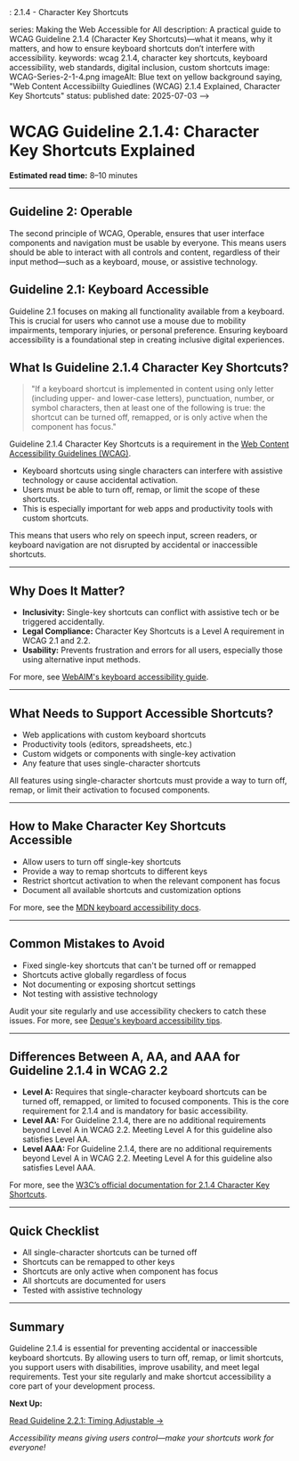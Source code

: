 <!--
title: 2.1.4 - Character Key Shortcuts
series: Making the Web Accessible for All
description: A practical guide to WCAG Guideline 2.1.4 (Character Key Shortcuts)—what it means, why it matters, and how to ensure keyboard shortcuts don't interfere with accessibility.
keywords: wcag 2.1.4, character key shortcuts, keyboard accessibility, web standards, digital inclusion, custom shortcuts
image: WCAG-Series-2-1-4.png
imageAlt: Blue text on yellow background saying, "Web Content Accessibiilty Guiedlines (WCAG) 2.1.4 Explained, Character Key Shortcuts"
status: published
date: 2025-07-03
excerpt: This guideline ensures keyboard shortcuts can be turned off, remapped, or only activated when a specific element has focus.
-->: 2.1.4 - Character Key Shortcuts
series: Making the Web Accessible for All
description: A practical guide to WCAG Guideline 2.1.4 (Character Key Shortcuts)—what it means, why it matters, and how to ensure keyboard shortcuts don’t interfere with accessibility.
keywords: wcag 2.1.4, character key shortcuts, keyboard accessibility, web standards, digital inclusion, custom shortcuts
image: WCAG-Series-2-1-4.png
imageAlt: Blue text on yellow background saying, "Web Content Accessibiilty Guiedlines (WCAG) 2.1.4 Explained, Character Key Shortcuts"
status: published
date: 2025-07-03
-->

# **WCAG Guideline 2.1.4: Character Key Shortcuts Explained**

**Estimated read time:** 8–10 minutes

---

## **Guideline 2: Operable**

The second principle of WCAG, Operable, ensures that user interface components and navigation must be usable by everyone. This means users should be able to interact with all controls and content, regardless of their input method—such as a keyboard, mouse, or assistive technology.

## **Guideline 2.1: Keyboard Accessible**

Guideline 2.1 focuses on making all functionality available from a keyboard. This is crucial for users who cannot use a mouse due to mobility impairments, temporary injuries, or personal preference. Ensuring keyboard accessibility is a foundational step in creating inclusive digital experiences.

## **What Is Guideline 2.1.4 Character Key Shortcuts?**

<!-- [Illustration: Keyboard with highlighted shortcut keys and a user activating a shortcut] -->

> "If a keyboard shortcut is implemented in content using only letter (including upper- and lower-case letters), punctuation, number, or symbol characters, then at least one of the following is true: the shortcut can be turned off, remapped, or is only active when the component has focus."

Guideline 2.1.4 Character Key Shortcuts is a requirement in the [Web Content Accessibility Guidelines (WCAG)](https://www.w3.org/WAI/WCAG22/quickref/#character-key-shortcuts).

- Keyboard shortcuts using single characters can interfere with assistive technology or cause accidental activation.
- Users must be able to turn off, remap, or limit the scope of these shortcuts.
- This is especially important for web apps and productivity tools with custom shortcuts.

This means that users who rely on speech input, screen readers, or keyboard navigation are not disrupted by accidental or inaccessible shortcuts.

---

## **Why Does It Matter?**

<!-- [Infographic: Keyboard shortcut keys, user with assistive tech, and a settings icon] -->

- **Inclusivity:** Single-key shortcuts can conflict with assistive tech or be triggered accidentally.
- **Legal Compliance:** Character Key Shortcuts is a Level A requirement in WCAG 2.1 and 2.2.
- **Usability:** Prevents frustration and errors for all users, especially those using alternative input methods.

For more, see [WebAIM's keyboard accessibility guide](https://webaim.org/techniques/keyboard/).

---

## **What Needs to Support Accessible Shortcuts?**

<!-- [Grid: Web app, productivity tool, custom widget, all with shortcut icons] -->

- Web applications with custom keyboard shortcuts
- Productivity tools (editors, spreadsheets, etc.)
- Custom widgets or components with single-key activation
- Any feature that uses single-character shortcuts

All features using single-character shortcuts must provide a way to turn off, remap, or limit their activation to focused components.

---

## **How to Make Character Key Shortcuts Accessible**

<!-- [Side-by-side code snippets: Shortcut enabled/disabled, remapping UI]
[Example: Settings panel for keyboard shortcuts] -->

- Allow users to turn off single-key shortcuts
- Provide a way to remap shortcuts to different keys
- Restrict shortcut activation to when the relevant component has focus
- Document all available shortcuts and customization options

For more, see the [MDN keyboard accessibility docs](https://developer.mozilla.org/en-US/docs/Web/Accessibility/Keyboard-navigable_JavaScript_widgets#keyboard-shortcuts).

---

## **Common Mistakes to Avoid**

<!-- [Do/Don't graphic: Left side with customizable shortcuts, right side with fixed, always-on shortcuts] -->

- Fixed single-key shortcuts that can't be turned off or remapped
- Shortcuts active globally regardless of focus
- Not documenting or exposing shortcut settings
- Not testing with assistive technology

Audit your site regularly and use accessibility checkers to catch these issues. For more, see [Deque's keyboard accessibility tips](https://www.deque.com/blog/keyboard-accessibility-tips/).

---

## **Differences Between A, AA, and AAA for Guideline 2.1.4 in WCAG 2.2**

<!-- [Infographic: Three columns labeled A, AA, AAA with example requirements for each] -->

- **Level A:** Requires that single-character keyboard shortcuts can be turned off, remapped, or limited to focused components. This is the core requirement for 2.1.4 and is mandatory for basic accessibility.
- **Level AA:** For Guideline 2.1.4, there are no additional requirements beyond Level A in WCAG 2.2. Meeting Level A for this guideline also satisfies Level AA.
- **Level AAA:** For Guideline 2.1.4, there are no additional requirements beyond Level A in WCAG 2.2. Meeting Level A for this guideline also satisfies Level AAA.

For more, see the [W3C’s official documentation for 2.1.4 Character Key Shortcuts](https://www.w3.org/WAI/WCAG22/Understanding/character-key-shortcuts.html).

---

## **Quick Checklist**

<!-- [Checklist graphic: Icons for each item (shortcut, settings, focus, etc.)] -->

- All single-character shortcuts can be turned off
- Shortcuts can be remapped to other keys
- Shortcuts are only active when component has focus
- All shortcuts are documented for users
- Tested with assistive technology

---

## **Summary**

<!-- [Illustration: User customizing keyboard shortcuts in a web app] -->

Guideline 2.1.4 is essential for preventing accidental or inaccessible keyboard shortcuts. By allowing users to turn off, remap, or limit shortcuts, you support users with disabilities, improve usability, and meet legal requirements. Test your site regularly and make shortcut accessibility a core part of your development process.

**Next Up:**

[Read Guideline 2.2.1: Timing Adjustable →](WCAG-Guideline-2-2-1-Timing-Adjustable-Explained)

*Accessibility means giving users control—make your shortcuts work for everyone!*
